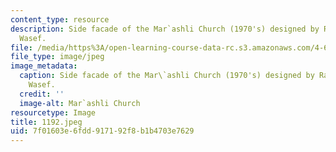 ```yaml
---
content_type: resource
description: Side facade of the Mar`ashli Church (1970's) designed by Ramses Wissa
  Wasef.
file: /media/https%3A/open-learning-course-data-rc.s3.amazonaws.com/4-615-the-architecture-of-cairo-spring-2002/7f01603e6fdd917192f8b1b4703e7629_1192.jpeg
file_type: image/jpeg
image_metadata:
  caption: Side facade of the Mar\`ashli Church (1970's) designed by Ramses Wissa
    Wasef.
  credit: ''
  image-alt: Mar`ashli Church
resourcetype: Image
title: 1192.jpeg
uid: 7f01603e-6fdd-9171-92f8-b1b4703e7629
---
```

